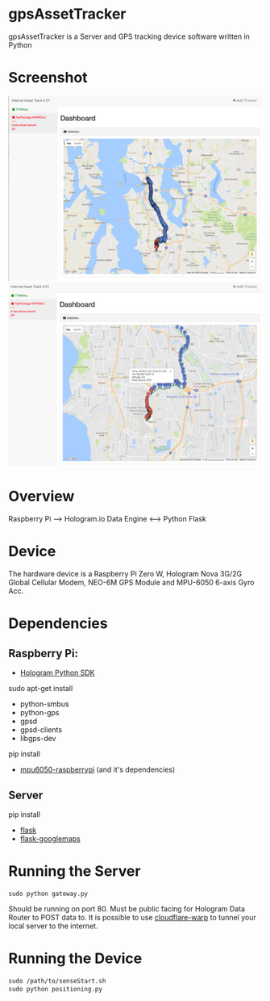 # gpsAssetTracker

gpsAssetTracker is a Server and GPS tracking device software written in Python

# Screenshot

![Screenshot1](doc/screenshot1.png "Screenshot of Asset Tracker overview")
![Screenshot2](doc/screenshot2.png "Screenshot of Asset Tracker zoomedin")

# Overview

Raspberry Pi --> Hologram.io Data Engine <--> Python Flask

# Device

The hardware device is a Raspberry Pi Zero W, Hologram Nova 3G/2G Global Cellular Modem, NEO-6M GPS Module and MPU-6050 6-axis Gyro Acc.

# Dependencies

## Raspberry Pi:

* [Hologram Python SDK](https://hologram.io/docs/reference/cloud/python-sdk/)

sudo apt-get install 

* python-smbus
* python-gps
* gpsd
* gpsd-clients
* libgps-dev

pip install

* [mpu6050-raspberrypi](https://pypi.python.org/pypi/mpu6050-raspberrypi/) (and it's dependencies)

## Server

pip install

* [flask](http://flask.pocoo.org)
* [flask-googlemaps](https://github.com/rochacbruno/Flask-GoogleMaps)

# Running the Server

    sudo python gateway.py

Should be running on port 80. Must be public facing for Hologram Data Router to POST data to. It is possible to use [cloudflare-warp](https://warp.cloudflare.com) to tunnel your local server to the internet.

# Running the Device

    sudo /path/to/senseStart.sh
    sudo python positioning.py

